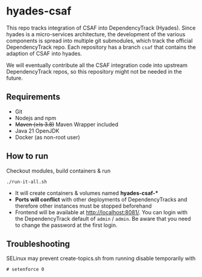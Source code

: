 # hyades-csaf

This repo tracks integration of CSAF into DependencyTrack (Hyades). Since hyades is a micro-services architecture, the development of the various components is spread into multiple git submodules, which track the official DependencyTrack repo. Each repository has a branch `csaf` that contains the adaption of CSAF into hyades.

We will eventually contribute all the CSAF integration code into upstream DependencyTrack repos, so this repository might not be needed in the future.

## Requirements
* Git
* Nodejs and npm
* ~~Maven (≥ls 3.8)~~ Maven Wrapper included
* Java 21 OpenJDK
* Docker (as non-root user)

## How to run
Checkout modules, build containers & run
```
./run-it-all.sh
```
* It will create containers & volumes named **hyades-csaf-\***
* **Ports will conflict** with other deployments of DependencyTracks and therefore other instances must be stopped beforehand
* Frontend will be available at [http://localhost:8081/](http://localhost:8081/). You can login with the DependencyTrack default of `admin` / `admin`. Be aware that you need to change the password at the first login.

## Troubleshooting
SELinux may prevent create-topics.sh from running
disable temporarily with 
```
# setenforce 0
```

